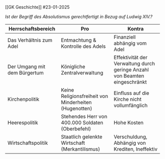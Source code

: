 [[GK Geschichte]]
#23-01-2025


_Ist der Begriff des Absolutismus gerechtfertigt in Bezug auf Ludwig XIV.?_

| Herrschaftsbereich           | Pro                                                   | Kontra                                                                     |
| ---------------------------- | ----------------------------------------------------- | -------------------------------------------------------------------------- |
| Das Verhältnis zum Adel      | Entmachtung & Kontrolle des Adels                     | Finanziell abhängig vom Adel                                               |
| Der Umgang mit dem Bürgertum | Königliche Zentralverwaltung                          | Effektivität der Verwaltung durch geringe Anzahl von Beamten eingeschränkt |
| Kirchenpolitik               | Keine Religionsfreiheit von Minderheiten (Hugenotten) | Einfluss auf die Kirche nicht vollumfänglich                               |
| Heerespolitik                | Stehendes Herr von 400.000 Soldaten (Oberbefehl)      | Hohe Kosten                                                                |
| Wirtschaftspolitik           | Staatlich gelenkte Wirtschaft (Merkantilismus)        | Verschuldung, Abhängig von Krediten, Ineffektiv                            |
